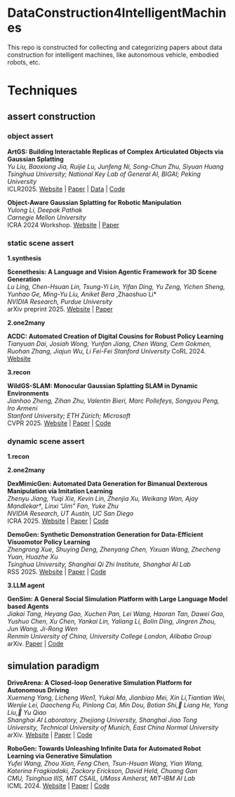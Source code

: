 # DataConstruction4IntelligentMachines
This repo is constructed for collecting and categorizing papers about data construction for intelligent machines, like autonomous vehicle, embodied robots, etc.

# Techniques

## assert construction
 
### object assert 
**ArtGS: Building Interactable Replicas of Complex Articulated Objects via Gaussian Splatting**\
*Yu Liu, Baoxiong Jia, Ruijie Lu, Junfeng Ni, Song-Chun Zhu, Siyuan Huang*\
*Tsinghua University; National Key Lab of General AI, BIGAI; Peking University*\
ICLR2025. [Website](https://articulate-gs.github.io/) | [Paper](https://arxiv.org/abs/2502.19459) | [Data](https://huggingface.co/datasets/YuLiu/ArtGS-Dataset) | [Code](https://github.com/YuLiu-LY/ArtGS/tree/main) 

**Object-Aware Gaussian Splatting for Robotic Manipulation**\
*Yulong Li, Deepak Pathak*\
*Carnegie Mellon University*\
ICRA 2024 Workshop. [Website](https://object-aware-gaussian.github.io/) | [Paper](https://openreview.net/forum?id=gdRI43hDgo)

### static scene assert

**1.synthesis**

**Scenethesis: A Language and Vision Agentic Framework for 3D Scene Generation**\
*Lu Ling, Chen-Hsuan Lin, Tsung-Yi Lin, Yifan Ding, Yu Zeng, Yichen Sheng, Yunhao Ge, Ming-Yu Liu, Aniket Bera* ,Zhaoshuo Li*\
*NVIDIA Research, Purdue University*\
arXiv preprint 2025. [Website](https://research.nvidia.com/labs/dir/scenethesis/) | [Paper](https://arxiv.org/abs/2505.02836)

**2.one2many**

 **ACDC: Automated Creation of Digital Cousins for Robust Policy Learning**\
 *Tianyuan Dai, Josiah Wong, Yunfan Jiang, Chen Wang, Cem Gokmen, Ruohan Zhang, Jiajun Wu, Li Fei-Fei*
 *Stanford University*
 CoRL 2024. [Website]()
 
**3.recon**

**WildGS-SLAM: Monocular Gaussian Splatting SLAM in Dynamic Environments**\
*Jianhao Zheng, Zihan Zhu, Valentin Bieri, Marc Pollefeys, Songyou Peng, Iro Armeni*\
*Stanford University; ETH Zürich; Microsoft*\
CVPR 2025. [Website](https://wildgs-slam.github.io/) | [Paper](https://arxiv.org/abs/2504.03886) | [Code](https://github.com/GradientSpaces/WildGS-SLAM)

### dynamic scene assert

**1.recon**

**2.one2many**
  
**DexMimicGen: Automated Data Generation for Bimanual Dexterous Manipulation via Imitation Learning**\
*Zhenyu Jiang, Yuqi Xie, Kevin Lin, Zhenjia Xu, Weikang Wan, Ajay Mandlekar†, Linxi “Jim” Fan, Yuke Zhu*\
*NVIDIA Research, UT Austin, UC San Diego*\
ICRA 2025. [Website](https://dexmimicgen.github.io/) |  [Paper](https://arxiv.org/abs/2410.24185) | [Code](https://github.com/NVlabs/dexmimicgen/)

**DemoGen: Synthetic Demonstration Generation for Data-Efficient Visuomotor Policy Learning**\
*Zhengrong Xue, Shuying Deng, Zhenyang Chen, Yixuan Wang, Zhecheng Yuan, Huazhe Xu*\
*Tsinghua University, Shanghai Qi Zhi Institute, Shanghai AI Lab*\
RSS 2025. [Website](https://demo-generation.github.io) | [Paper](https://arxiv.org/abs/2502.16932) | [Code](https://github.com/TEA-Lab/DemoGen)

**3.LLM agent**

**GenSim: A General Social Simulation Platform with Large Language Model based Agents**\
*Jiakai Tang, Heyang Gao, Xuchen Pan, Lei Wang, Haoran Tan, Dawei Gao, Yushuo Chen, Xu Chen, Yankai Lin, Yaliang Li, Bolin Ding, Jingren Zhou, Jun Wang, Ji-Rong Wen*\
*Renmin University of China, University College London, Alibaba Group*\
arXiv. [Paper](https://arxiv.org/abs/2410.04360) | [Code](https://github.com/TangJiakai/GenSim)




## simulation paradigm

**DriveArena: A Closed-loop Generative Simulation Platform for Autonomous Driving**\
*Xuemeng Yang, Licheng Wen1, Yukai Ma, Jianbiao Mei, Xin Li,Tiantian Wei, Wenjie Lei, Daocheng Fu, Pinlong Cai, Min Dou, Botian Shi, Liang He, Yong Liu, Yu Qiao*\
*Shanghai AI Laboratory, Zhejiang University, Shanghai Jiao Tong University, Technical University of Munich, East China Normal University*\
arXiv. [Website](https://pjlab-adg.github.io/DriveArena/) | [Paper](https://arxiv.org/abs/2408.00415) | [Code](https://github.com/PJLab-ADG/DriveArena)

**RoboGen: Towards Unleashing Infinite Data for Automated Robot Learning via Generative Simulation**\
*Yufei Wang, Zhou Xian, Feng Chen, Tsun-Hsuan Wang, Yian Wang, Katerina Fragkiadaki, Zackory Erickson, David Held, Chuang Gan*\
*CMU, Tsinghua IIIS, MIT CSAIL, UMass Amherst, MIT-IBM AI Lab*\
ICML 2024. [Website](https://robogen-ai.github.io/) | [Paper](https://arxiv.org/abs/2311.01455) | [Code](https://github.com/Genesis-Embodied-AI/RoboGen)



